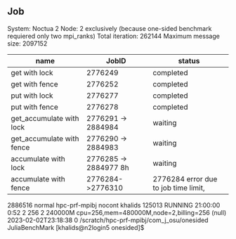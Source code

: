 ## Job
System: Noctua 2
Node: 2 exclusively (because one-sided benchmark requiered only two mpi_ranks)
Total iteration: 262144
Maximum message size: 2097152

| name          |  JobID| status |
|---------------|-------|--------| 
|get with lock  | 2776249| completed| Done
|get with fence | 2776252| completed| Done
|put with lock |  2776277| completed| Done
|put with fence |  2776278|completed|  Done
|get_accumulate with lock| 2776291 ->  2884984|waiting|  Done
|get_accumulate with fence |2776290 -> 2884983|waiting| error time -> 2886516
|accumulate with lock |2776285 ->  2884977 8h|waiting| error time limit 
|accumulate with fence |2776284->2776310|2776284 error due to job time limit, |  Done



2886516 normal    hpc-prf-mpibj nocont khalids 125013   RUNNING 21:00:00   0:52     2     256  2     240000M    cpu=256,mem=480000M,node=2,billing=256 (null)   2023-02-02T23:18:38 0            /scratch/hpc-prf-mpibj/com_j_osu/onesided JuliaBenchMark
[khalids@n2login5 onesided]$
